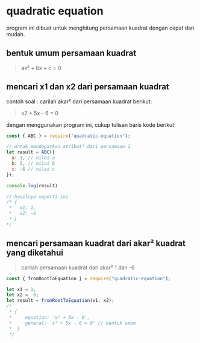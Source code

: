 # quadratic equation
program ini dibuat untuk menghitung persamaan kuadrat dengan cepat dan mudah.

## bentuk umum persamaan kuadrat

> ax² + bx + c = 0

## mencari x1 dan x2 dari persamaan kuadrat
contoh soal : carilah akar² dari persamaan kuadrat berikut:

>  x2 + 5x - 6 = 0

dengan menggunakan program ini, cukup tulisan baris kode berikut:
```javascript
const { ABC } = require("quadratic-equation");

// untuk mendapatkan atribut² dari persamaan 1
let result = ABC({
  a: 1, // nilai a
  b: 5, // nilai b
  c: -6 // nilai c
});

console.log(result)

// hasilnya seperti ini
/* { 
 *   x1: 1, 
 *   x2: -6 
 * }
*/
```

## mencari persamaan kuadrat dari akar² kuadrat yang diketahui

> carilah persamaan kuadrat dari akar² 1 dan -6

```javascript
const { fromRootToEquation } = require("quadratic-equation");

let x1 = 1;
let x2 = -6;
let result = fromRootToEquation(x1, x2);
/*
 * { 
 *     equation: 'x² + 5x - 6', 
 *     general: 'x² + 5x - 6 = 0' // bentuk umum 
 *  }
 */
```

